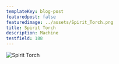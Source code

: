 ```yaml
---
templateKey: blog-post
featuredpost: false
featuredimage: ../assets/Spirit_Torch.png
title: Spirit Torch
description: Machine
testfield: 188
---
```

![Spirit Torch](../assets/Spirit_Torch.png)